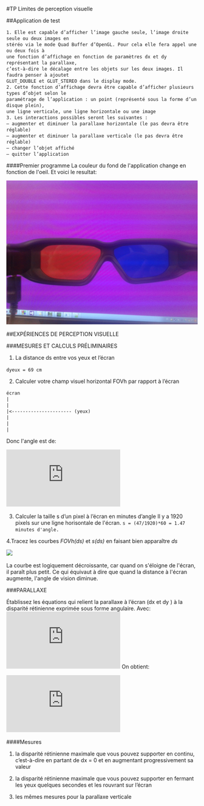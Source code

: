 #TP Limites de perception visuelle

##Application de test

```
1. Elle est capable d’afficher l’image gauche seule, l’image droite seule ou deux images en
stéréo via le mode Quad Buffer d’OpenGL. Pour cela elle fera appel une ou deux fois à
une fonction d’affichage en fonction de paramètres dx et dy représentant la parallaxe,
c’est-à-dire le décalage entre les objets sur les deux images. Il faudra penser à ajoutet
GLUT_DOUBLE et GLUT_STEREO dans le display mode.
2. Cette fonction d’affichage devra être capable d’afficher plusieurs types d’objet selon le
paramétrage de l’application : un point (représenté sous la forme d’un disque plein),
une ligne verticale, une ligne horizontale ou une image
3. Les interactions possibles seront les suivantes :
— augmenter et diminuer la parallaxe horizontale (le pas devra être réglable)
— augmenter et diminuer la parallaxe verticale (le pas devra être réglable)
— changer l’objet affiché
— quitter l’application
```

####Premier programme
La couleur du fond de l'application change en fonction de l'oeil.
Et voici le resultat:

![](premierProgramme.jpg)

##EXPÉRIENCES DE PERCEPTION VISUELLE

###MESURES ET CALCULS PRÉLIMINAIRES

1. La distance ds entre vos yeux et l’écran

```dyeux = 69 cm```

2. Calculer votre champ visuel horizontal FOVh par rapport à l’écran
```
écran
|
|
|<---------------------- (yeux)
|
|
|
```

Donc l'angle est de:

![](https://latex.codecogs.com/png.latex?%5Cinline%20%5CLARGE%20FOVh%20%3D%202*%5Carctan%20%28%5Cfrac%7BL%28ecran%29%7D%7B2*ds%7D%29%20%3D%200.82%20rad%20%3D%2047%20degr%E9s)

3. Calculer la taille s d’un pixel à l’écran en minutes d’angle
Il y a 1920 pixels sur une ligne horisontale de l'écran. 
```s = (47/1920)*60 = 1.47 minutes d'angle.```

4.Tracez les courbes *FOVh(ds)* et *s(ds)* en faisant bien apparaître *ds*

![](CourbeFOVh.jpg)

La courbe est logiquement décroissante, car quand on s'éloigne de l'écran, il paraît plus petit. Ce qui équivaut à dire que quand la distance à l'écran augmente, l'angle de vision diminue. 

###PARALLAXE

Établissez les équations qui relient la parallaxe à l’écran (dx et dy ) à la disparité rétinienne
exprimée sous forme angulaire. 
Avec: 
![](https://latex.codecogs.com/png.latex?%5Cinline%20%5CLARGE%20dz%20%3D%20%5Csqrt%7Bdx%5E2%20&plus;%20dy%5E2%7D)
On obtient: 

![](https://latex.codecogs.com/png.latex?%5Cinline%20%5CLARGE%20Dispartie%20Retiniene%20%3D%202*%5Carctan%20%28%5Cfrac%7Bdz%7D%7B2*ds%7D%29)



####Mesures

1. la disparité rétinienne maximale que vous pouvez supporter en continu, c’est-à-dire
en partant de dx = 0 et en augmentant progressivement sa valeur

2. la disparité rétinienne maximale que vous pouvez supporter en fermant les yeux quelques
secondes et les rouvrant sur l’écran

3. les mêmes mesures pour la parallaxe verticale

